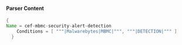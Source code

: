 #### Parser Content
```Java
{
Name = cef-mbmc-security-alert-detection
    Conditions = [ """|Malwarebytes|MBMC|""", """|DETECTION|""" ]
  }
```